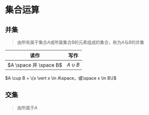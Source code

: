 # 集合运算

## 并集

> 由所有属于集合$A$或所属集合$B$的元素组成的集合，称为$A$与$B$的并集

|读作|写作|
|-|-|
|$A \space 并 \space B$|$A \cup B$|

$A \cup B = \{x \vert x \in A\space，或\space x \in B\}$

## 交集

> 由所属于$A$
